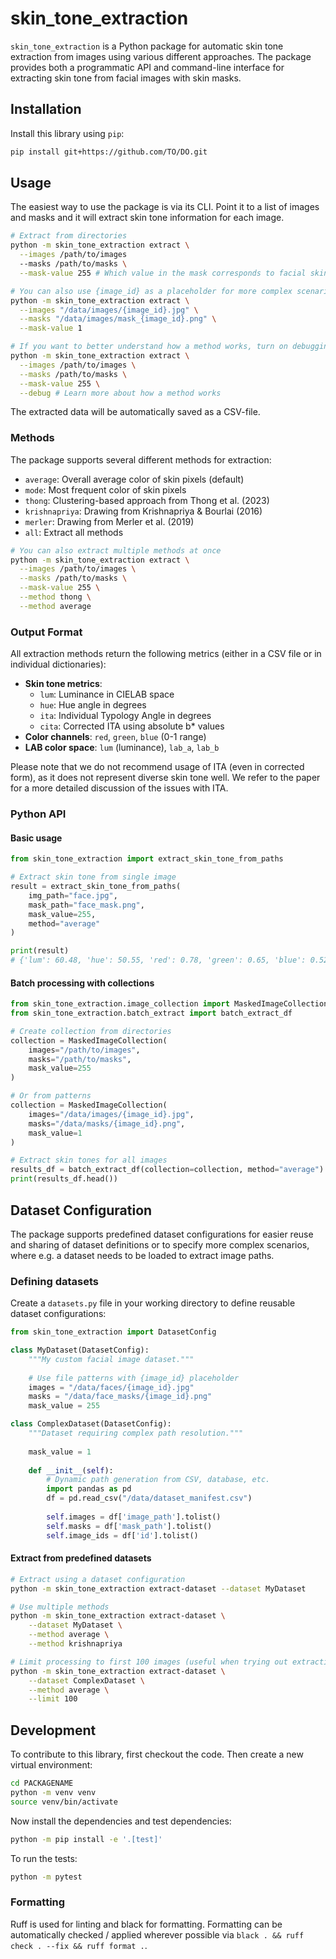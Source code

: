 # skin_tone_extraction

`skin_tone_extraction` is a Python package for automatic skin tone extraction from images using various different approaches. The package provides both a programmatic API and command-line interface for extracting skin tone from facial images with skin masks.

## Installation

Install this library using `pip`:
```bash
pip install git+https://github.com/TO/DO.git
```

## Usage

The easiest way to use the package is via its CLI. Point it to a list of images and masks and it will extract skin tone information for each image.

```bash
# Extract from directories
python -m skin_tone_extraction extract \
  --images /path/to/images
  --masks /path/to/masks \
  --mask-value 255 # Which value in the mask corresponds to facial skin?

# You can also use {image_id} as a placeholder for more complex scenarios
python -m skin_tone_extraction extract \
  --images "/data/images/{image_id}.jpg" \
  --masks "/data/images/mask_{image_id}.png" \
  --mask-value 1

# If you want to better understand how a method works, turn on debugging mode
python -m skin_tone_extraction extract \
  --images /path/to/images \
  --masks /path/to/masks \
  --mask-value 255 \
  --debug # Learn more about how a method works
```

The extracted data will be automatically saved as a CSV-file.

### Methods

The package supports several different methods for extraction:

- `average`: Overall average color of skin pixels (default)
- `mode`: Most frequent color of skin pixels
- `thong`: Clustering-based approach from Thong et al. (2023)
- `krishnapriya`: Drawing from Krishnapriya & Bourlai (2016)
- `merler`: Drawing from Merler et al. (2019)
- `all`: Extract all methods

```bash
# You can also extract multiple methods at once
python -m skin_tone_extraction extract \
  --images /path/to/images \
  --masks /path/to/masks \
  --mask-value 255 \
  --method thong \
  --method average
```

### Output Format

All extraction methods return the following metrics (either in a CSV file or in individual dictionaries):

- **Skin tone metrics**: 
  - `lum`: Luminance in CIELAB space
  - `hue`: Hue angle in degrees
  - `ita`: Individual Typology Angle in degrees
  - `cita`: Corrected ITA using absolute b* values
- **Color channels**: `red`, `green`, `blue` (0-1 range)
- **LAB color space**: `lum` (luminance), `lab_a`, `lab_b` 

Please note that we do not recommend usage of ITA (even in corrected form), as it does not represent diverse skin tone well. We refer to the paper for a more detailed discussion of the issues with ITA.

### Python API

#### Basic usage

```python
from skin_tone_extraction import extract_skin_tone_from_paths

# Extract skin tone from single image
result = extract_skin_tone_from_paths(
    img_path="face.jpg",
    mask_path="face_mask.png", 
    mask_value=255,
    method="average"
)

print(result)
# {'lum': 60.48, 'hue': 50.55, 'red': 0.78, 'green': 0.65, 'blue': 0.52, 'lab_a': 8.1, ...}
```

#### Batch processing with collections

```python
from skin_tone_extraction.image_collection import MaskedImageCollection
from skin_tone_extraction.batch_extract import batch_extract_df

# Create collection from directories
collection = MaskedImageCollection(
    images="/path/to/images",
    masks="/path/to/masks", 
    mask_value=255
)

# Or from patterns
collection = MaskedImageCollection(
    images="/data/images/{image_id}.jpg",
    masks="/data/masks/{image_id}.png",
    mask_value=1
)

# Extract skin tones for all images
results_df = batch_extract_df(collection=collection, method="average")
print(results_df.head())
```

## Dataset Configuration

The package supports predefined dataset configurations for easier reuse and sharing of dataset definitions or to specify more complex scenarios, where e.g. a dataset needs to be loaded to extract image paths.

### Defining datasets

Create a `datasets.py` file in your working directory to define reusable dataset configurations:

```python
from skin_tone_extraction import DatasetConfig

class MyDataset(DatasetConfig):
    """My custom facial image dataset."""
    
    # Use file patterns with {image_id} placeholder  
    images = "/data/faces/{image_id}.jpg"
    masks = "/data/face_masks/{image_id}.png"
    mask_value = 255

class ComplexDataset(DatasetConfig):
    """Dataset requiring complex path resolution."""
    
    mask_value = 1
    
    def __init__(self):
        # Dynamic path generation from CSV, database, etc.
        import pandas as pd
        df = pd.read_csv("/data/dataset_manifest.csv")
        
        self.images = df['image_path'].tolist()
        self.masks = df['mask_path'].tolist() 
        self.image_ids = df['id'].tolist()
```

#### Extract from predefined datasets

```bash
# Extract using a dataset configuration
python -m skin_tone_extraction extract-dataset --dataset MyDataset

# Use multiple methods
python -m skin_tone_extraction extract-dataset \
    --dataset MyDataset \
    --method average \
    --method krishnapriya

# Limit processing to first 100 images (useful when trying out extraction)
python -m skin_tone_extraction extract-dataset \
    --dataset ComplexDataset \
    --method average \
    --limit 100
```

## Development

To contribute to this library, first checkout the code. Then create a new virtual environment:

```bash
cd PACKAGENAME
python -m venv venv
source venv/bin/activate
```

Now install the dependencies and test dependencies:

```bash
python -m pip install -e '.[test]'
```

To run the tests:

```bash
python -m pytest
```

### Formatting

Ruff is used for linting and black for formatting. Formatting can be automatically checked / applied wherever possible via `black . && ruff check . --fix && ruff format .`.
